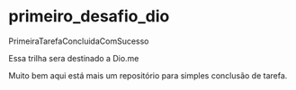 # primeiro_desafio_dio
PrimeiraTarefaConcluidaComSucesso

Essa trilha sera destinado a Dio.me

Muito bem aqui está mais um repositório para simples conclusão de tarefa.
